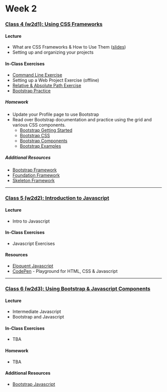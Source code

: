 # Week 2

### [Class 4 (w2d1): Using CSS Frameworks](./w2d1)

#### Lecture
* What are CSS Frameworks & How to Use Them ([slides](./w2d1/slides/w2d1_lecture.pdf))
* Setting up and organizing your projects

#### In-Class Exercises
* [Command Line Exercise](./w2d1/exercises/commandline.md)
* Setting up a Web Project Exercise (offline)
* [Relative & Absolute Path Exercise](.w2d1/paths.md)
* [Bootstrap Practice](./w2d1/exercises/bootstrap.md)

##### Homework
* Update your Profile page to use Bootstrap
* Read over Bootstrap documentation and practice using the grid and various CSS components.
  * [Bootstrap Getting Started](http://getbootstrap.com/getting-started/)
  * [Bootstrap CSS](http://getbootstrap.com/css/)
  * [Bootstrap Components](http://getbootstrap.com/components/)
  * [Bootstrap Examples](http://getbootstrap.com/getting-started/#examples)

##### Additional Resources
* [Bootstrap Framework](http://getbootstrap.com)
* [Foundation Framework](http://foundation.zurb.com/)
* [Skeleton Framework](http://getskeleton.com)

---

### [Class 5 (w2d2): Introduction to Javascript](./w2d2)

#### Lecture
* Intro to Javascript

#### In-Class Exercises
* Javascript Exercises

#### Resources
* [Eloquent Javascript](http://eloquentjavascript.net/)
* [CodePen](http://codepen.io/) - Playground for HTML, CSS & Javascript

---

### [Class 6 (w2d3): Using Bootstrap & Javascript Components](./w2d3)

#### Lecture
* Intermediate Javascript
* Bootstrap and Javascript


#### In-Class Exercises
* TBA

#### Homework
* TBA

#### Additional Resources
* [Bootstrap Javascript](http://getbootstrap.com/javascript/)
